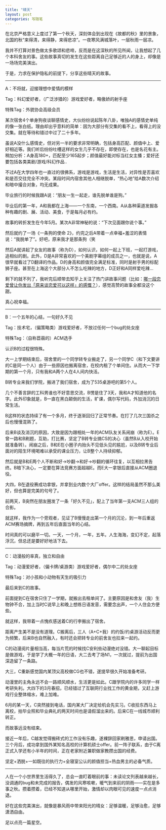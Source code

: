 ```yaml
---
title: "晴天"
layout: post
categories: 写随笔
---
```


在北京严格意义上度过了第一个秋天，深刻体会到出现在《故都的秋》里的景象，北国的秋“来得清，来得静，来得悲凉”。一夜寒风满城落叶，一层秋雨一层凉。

<!-- more -->

我并不打算对景色做太多歌颂和悲啼，反而是在这深秋的所见所闻，让我想起了几个本科舍友的事。这些故事真切的发生在这些距离自己足够近的人的身上，却像是一场场完美演出。

于是，力求在保护隐私的前提下，分享这些晴天的故事。

---

A：不将就，迎接理想中爱情的模样

Tag：科幻爱好者，（广泛涉猎的）游戏爱好者，略傲娇的射手座

特殊Tag：外貌协会高级会员

某次宿舍4个单身狗夜谈聊感情史，大伙纷纷说起陈年八卦，唯独A的感情史单纯的像一张白纸。理由却出乎意料的简单：因为大部分有交集的看不上，看得上的没交集。就在等待和错过中过了二十多年。

虽说A没什么感情史，但对另一半的要求非常明确，包括身高匹配、颜值中上、爱好相近等。我们听后纷纷吐槽这样的女生几乎不存在，即使存在，也是名花有主。稍加分析：A身高180+，匹配至少165起步；颜值最好能对标当红女主播；爱好还要包括各类美剧/游戏/科幻作品..

不过A在大学四年也一直过的很佛系，游戏是游戏，生活是生活，对异性是否喜欢和是否交往完全不冲突。某段时间内宿舍其他人相继脱单，“热心地”给A数次介绍和暗中撮合对象，均无成果。

毕业旅行的时候我跟A说：“朋友一生一起走，谁先脱单谁是狗。”

毕业后的第一年，A和我都在上海——一个东南，一个西南。A从各种渠道发掘各种有趣的剧、展、活动、美食，于是每月必有约。

故事的转折发生在今年5月。某次A非常神秘的说：“下次见面跟你说个事。”

然后就约了一场《一条狗的使命 2》，约完之后A带着一点幸福+羞涩的表情说：“我脱单了”。好吧，原来我才是那条狗（笑

然后A就讲起了女友的故事（称为D），如何认识，如何一起上下班，一起打游戏，追相似的剧。此外，D是A非常喜欢的一个美剧字幕组的成员之一，也就是说，A很早就看过了D翻译的作品。D的身高和颜值完全满足标准，同时是射手男的标配狮子座。甚至在上海这个大部分人不怎么吃辣的地方，D正好和A同样爱吃辣...

剩下的就不列了，我听完后顺带去知乎上关注了热门讲故事问题（比如：[哪一段恋爱曾让你发出「原来谈恋爱可以这样」的感慨？](https://www.zhihu.com/question/63396314)），感觉高赞的故事全都没这个甜。

真心祝幸福。

---

B：一个五年的心结，一句好久不见

Tag：技术宅，（偏策略类）游戏爱好者，不放过任何一个bug的处女座

特殊Tag：（自称苣蒻的）ACM选手

认识B的过程很特殊。

大一上学期结束后，宿舍里的一个同学转专业搬走了，另一个同学C（和下文要讲的C是同一个人）由于一些原因也搬离宿舍，在校内租了个单间住。从而大一下学期的第一个月，只有我和A两个人在4人间内快活。

B转专业来我们学院，搬进了我们宿舍，成为了535桌游吧的第5个人。

几个不善言辞的工科男谁也不好意思交流，B愣是住了3天，我和A才知道他的名字。此外印象就是，B一直在黑白颠倒的生活，旷课，偶尔写代码，外加消沉的日常生活。

B这样的状态持续了有一个多月，终于逐渐回归了正常节奏。在打了几次三国杀之后也慢慢混熟了。

后来B谈及消沉的原因，大致是因为跟相处一年的ACM队友关系闹崩（称为E）。E曾一路和B刷题，互助，打比赛，坚定了B转专业搞CS的决心（虽然B从入校开始就准备转）。闹崩之后，B和E在小圈子内抬头不见低头见的尴尬，以及B转专业后面对的陌生环境喝难以承受的课业压力，让B整个人持续抑郁。

然后就是B和E两个人不断和好->吵翻->和好->吵翻的循环往复，以互相拉黑告终。B暗下决心，一定要在算法竞赛方面超越E。而E大一拿银后直接从ACM圈退役。

大四，B在退役赛成功拿银，并拿到业内数个大厂offer。这样的结局虽然不那么美好，但也算是完美的句号了。

前两天，B突然在朋友圈发了一条「好久不见」，配上了当年第一支ACM三人组的合影。

就这样，我作为一个旁观者，见证了B慢慢走出第一个月的沉沦，到一年后重返ACM赛场摘牌，再到五年后直面当年的心结。

时间真的可以磨平一切。一天，一个月，一年，五年。人生海海，变幻不定，起落浮沉，但总还是要好好地活下去。

---

C：动漫般的率真，独立和自由

Tag：动漫爱好者，（偏卡牌/桌游类）游戏爱好者，偶尔中二的处女座

特殊Tag：对小孩和小动物有天生的吸引力

最后来到C的故事。

前面提到C在宿舍只住了一学期，就搬出去租单间了。主要原因是和舍友（我）生物钟不合，加上当时C说早上和晚上想练日语发音，需要念出声，一个人住会方便些。

就这样，我带着一点愧疚感送着C的行李搬出了宿舍。

距离产生美不是没有道理。C搬离后，三人（A+C+我）的约饭/约桌游活动反而更为频繁，后来B也自然融入，有时还会把转专业的前舍友也拉来一起约。

C的动漫阅片量相当高，每当片荒的时候找C安利些动漫绝对没错。大一聊起目标是做游戏，于是学了大概一年的日语，大二去考了场N1，一次就过，提前为出国深造留了一条路。

大三，C重新感觉国内某顶尖高校做CG也不错，遂提早很久开始准备考研。

动漫里的主角永远不会一路顺风顺水，生活更是如此。C跟学院内的许多同学一样考研失利。大四下的3月春招，已经错过了互联网行业找工作的黄金期，又赶上游戏行业整体缩水，难上加难。

6月的某一天，C突然接到电话，国内某大厂决定给机会先实习。C收拾东西马上离校，拍毕业照和毕业典礼的两天时间也是请假溜出来的。后来C在一线城市顺利转正。

而故事远没有结束。

接近一年后，C越发觉得搬砖式的工作没有乐趣，遂裸辞回家刷雅思，申请出国。三个月后，成功拿到国外某知名高校的计算机硕士offer。前一阵子联系，由于C离正式入学还有小半年的时间，正在老家附近兼职做家教攒出国的经费。

坚定+洒脱+一如既往的执行力+全寝室公认的颜值担当=热血男主的必备气质。

---

人在一个小世界里生活得久了，总会一直盯着眼前的事：未读论文列表越来越长，没调通的bug和未完成的报告，偶发的风寒咳嗽，暖气到来前的阴雨——实在是多事之秋。攒着攒着，已经不知道从哪里开始，激情却以肉眼可见的速度一点点消退。

好在这些完美演出，就像是暴风雨中带来阳光的晴女：足够温暖，足够治愈，足够潇洒自由。

足以点亮一篇星空。